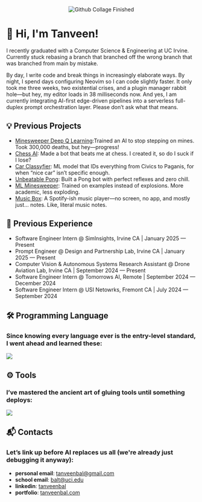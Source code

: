 <div style="text-align: center;">
    <img src="Collage.gif" alt="Github Collage Finished">
</div>

# 👋 Hi, I'm Tanveen!

I recently graduated with a Computer Science & Engineering at UC Irvine. Currently stuck rebasing a branch that branched off the wrong branch that was branched from main by mistake.

By day, I write code and break things in increasingly elaborate ways. By night, I spend days configuring Neovim so I can code slightly faster.
It only took me three weeks, two existential crises, and a plugin manager rabbit hole—but hey, my editor loads in 38 milliseconds now.
And yes, I am currently integrating AI-first edge-driven pipelines into a serverless full-duplex prompt orchestration layer. Please don’t ask what that means.

## 💡 Previous Projects
- [Minesweeper Deep Q Learning](https://github.com/TanveenBal/Minesweeper-Deep-Q-Learning):Trained an AI to stop stepping on mines. Took 300,000 deaths, but hey—progress!
- [Chess AI](https://github.com/TanveenBal/Chess-AI): Made a bot that beats me at chess. I created it, so do I suck if I lose?
- [Car Classyfier](https://github.com/TanveenBal/Car-Classyfier): ML model that IDs everything from Civics to Paganis, for when “nice car” isn’t specific enough.
- [Unbeatable Pong](https://github.com/TanveenBal/Unbeatable-Pong): Built a Pong bot with perfect reflexes and zero chill.
- [ML Minesweeper](https://github.com/TanveenBal/ML-Minesweeper): Trained on examples instead of explosions. More academic, less exploding.
- [Music Box](https://github.com/TanveenBal/Music-Box): A Spotify-ish music player—no screen, no app, and mostly just... notes. Like, literal music notes.

## 💼 Previous Experience
- Software Engineer Intern @ SimInsights, Irvine CA | January 2025 — Present
- Prompt Engineer @ Design and Partnership Lab, Irvine CA | January 2025 — Present
- Computer Vision & Autonomous Systems Research Assistant @ Drone Aviation Lab, Irvine CA | September 2024 — Present
- Software Engineer Intern @ Tomorrows AI, Remote | September 2024 — December 2024
- Software Engineer Intern @ USI Netowrks, Fremont CA | July 2024 — September 2024

## 🛠️ Programming Language
### Since knowing every language ever is the entry-level standard, I went ahead and learned these:
<img src="https://skillicons.dev/icons?i=py,java,cpp,c,cs,lua,js,ts,html,css,sql" />

## ⚙️ Tools
### I’ve mastered the ancient art of gluing tools until something deploys:
<img src="https://skillicons.dev/icons?i=flask,fastapi,react,django,nextjs,nodejs,prisma,vite,git,maven,docker,neovim,aws,azure,tensorflow" />

## 📬 Contacts
### Let’s link up before AI replaces us all (we're already just debugging it anyway):
- **personal email**: [tanveenbal@gmail.com](mailto:tanveenbalh@gmail.com)
- **school email**: [balt@uci.edu](mailto:balt@uci.edu)
- **linkedin**: [tanveenbal](https://www.linkedin.com/in/tanveenbal/)
- **portfolio**: [tanveenbal.com](https://www.tanveenbal.com/)
